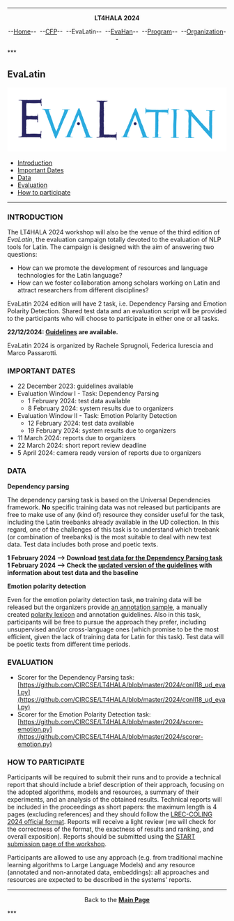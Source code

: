 ***
<p style="text-align: center;"><b>LT4HALA 2024</b></p>
<p style="text-align: center;">--<a href="index">Home</a>--&nbsp;&nbsp;--<a href="CFP">CFP</a>--&nbsp;&nbsp;--EvaLatin--&nbsp;&nbsp;--<a href="EvaHan">EvaHan</a>--&nbsp;&nbsp;--<a href="Program">Program</a>--&nbsp;&nbsp;--<a href="organization">Organization</a>--</p>
***

## EvaLatin

![](LOGO.png)

- [Introduction](#introduction)
- [Important Dates](#important-dates)
- [Data](#data)
- [Evaluation](#evaluation)
- [How to participate](#how-to-participate)

___

### INTRODUCTION

The LT4HALA 2024 workshop will also be the venue of the third edition of *EvaLatin*, the evaluation campaign totally devoted to the evaluation of NLP tools for Latin. The campaign is designed with the aim of answering two questions:
- How can we promote the development of resources and language technologies for the Latin language?
- How can we foster collaboration among scholars working on Latin and attract researchers from different disciplines?

EvaLatin 2024 edition will have 2 task, i.e. Dependency Parsing and Emotion Polarity Detection. Shared test data and an evaluation script will be provided to the participants who will choose to participate in either one or all tasks. 

**22/12/2024: [Guidelines](https://github.com/CIRCSE/LT4HALA/blob/master/2024/data_and_doc/EvaLatin_2024_guidelines.pdf) are available.**

EvaLatin 2024 is organized by Rachele Sprugnoli, Federica Iurescia and Marco Passarotti.

### IMPORTANT DATES
- 22 December 2023: guidelines available
- Evaluation Window I - Task: Dependency Parsing
  - 1 February 2024: test data available
  - 8 February 2024: system results due to organizers
- Evaluation Window II - Task: Emotion Polarity Detection
  - 12 February 2024: test data available
  - 19 February 2024: system results due to organizers
- 11 March 2024: reports due to organizers
- 22 March 2024: short report review deadline
- 5 April 2024: camera ready version of reports due to organizers


### DATA

**Dependency parsing** 

The dependency parsing task is based on the Universal Dependencies framework. **No** specific training data was not released but participants are free to make use of any (kind of) resource they consider useful for the task, including the Latin treebanks already available in the UD collection. In this regard, one of the challenges of this task is to understand which treebank (or combination of treebanks) is the most suitable to deal with new test data. Test data includes both prose and poetic texts.

**1 February 2024 –> Download [test data for the Dependency Parsing task](2024/data_and_doc/EvaLatin_2024_Syntactic_Parsing_test_data.zip)**
**1 February 2024 –> Check the [updated version of the guidelines](2024/data_and_doc/EvaLatin_2024_V11_parsing.pdf) with information about test data and the baseline**


**Emotion polarity detection**

Even for the emotion polarity detection task, **no** training data will be released but the organizers provide [an annotation sample](https://github.com/CIRCSE/LT4HALA/blob/master/2024/GoldStandardv1-Horace.tsv), a manually created [polarity lexicon](https://github.com/CIRCSE/LT4HALA/blob/master/2024/LatinAffectusv4.tsv) and annotation guidelines. Also in this task, participants will be free to pursue the approach they prefer, including unsupervised and/or cross-language ones (which promise to be the most efficient, given the lack of training data for Latin for this task). Test data will be poetic texts from different time periods.

### EVALUATION
- Scorer for the Dependency Parsing task: [https://github.com/CIRCSE/LT4HALA/blob/master/2024/conll18_ud_eval.py](https://github.com/CIRCSE/LT4HALA/blob/master/2024/conll18_ud_eval.py)
- Scorer for the Emotion Polarity Detection task: [https://github.com/CIRCSE/LT4HALA/blob/master/2024/scorer-emotion.py](https://github.com/CIRCSE/LT4HALA/blob/master/2024/scorer-emotion.py)

### HOW TO PARTICIPATE
Participants will be required to submit their runs and to provide a technical report that should include a brief description of their approach, focusing on the adopted algorithms, models and resources, a summary of their experiments, and an analysis of the obtained results. Technical reports will be included in the proceedings as short papers: the maximum length is 4 pages (excluding references) and they should follow the [LREC-COLING 2024 official format](https://lrec-coling-2024.org/authors-kit/). Reports will receive a light review (we will check for the correctness of the format, the exactness of results and ranking, and overall exposition). Reports should be submitted using the [START submission page of the workshop](https://softconf.com/lrec-coling2024/lt4hala2024/).

Participants are allowed to use any approach (e.g. from traditional machine learning algorithms to Large Language Models) and any resource (annotated and non-annotated data, embeddings): all approaches and resources are expected to be described in the systems' reports.


***
<p style="text-align: center;">Back to the <a href="https://circse.github.io/LT4HALA/"><b>Main Page</b></a></p>
***
